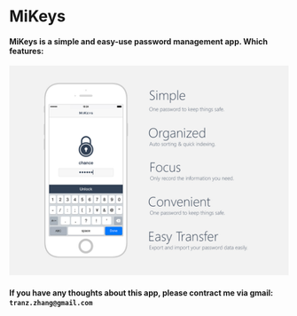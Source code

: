 # MiKeys

#### MiKeys is a simple and easy-use password management app. Which features:

![preview_image](./assets/image/preview_github.jpg)

#### If you have any thoughts about this app, please contract me via gmail: `tranz.zhang@gmail.com`
